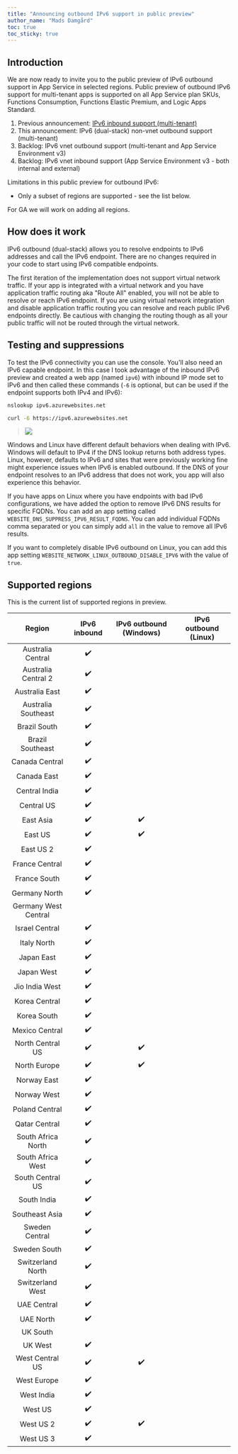 ```yaml
---
title: "Announcing outbound IPv6 support in public preview"
author_name: "Mads Damgård"
toc: true
toc_sticky: true
---
```


## Introduction

We are now ready to invite you to the public preview of IPv6 outbound support in App Service in selected regions. Public preview of outbound IPv6 support for multi-tenant apps is supported on all App Service plan SKUs, Functions Consumption, Functions Elastic Premium, and Logic Apps Standard.

1. Previous announcement: [IPv6 inbound support (multi-tenant)](https://azure.github.io/AppService/2024/11/08/Announcing-Inbound-IPv6-support)
1. This announcement: IPv6 (dual-stack) non-vnet outbound support (multi-tenant)
1. Backlog: IPv6 vnet outbound support (multi-tenant and App Service Environment v3)
1. Backlog: IPv6 vnet inbound support (App Service Environment v3 - both internal and external)

Limitations in this public preview for outbound IPv6:

* Only a subset of regions are supported - see the list below.

For GA we will work on adding all regions.

## How does it work

IPv6 outbound (dual-stack) allows you to resolve endpoints to IPv6 addresses and call the IPv6 endpoint. There are no changes required in your code to start using IPv6 compatible endpoints.

The first iteration of the implementation does not support virtual network traffic. If your app is integrated with a virtual network and you have application traffic routing aka "Route All" enabled, you will not be able to resolve or reach IPv6 endpoint. If you are using virtual network integration and disable application traffic routing you can resolve and reach public IPv6 endpoints directly. Be cautious with changing the routing though as all your public traffic will not be routed through the virtual network.

## Testing and suppressions

To test the IPv6 connectivity you can use the console. You'll also need an IPv6 capable endpoint. In this case I took advantage of the inbound IPv6 preview and created a web app (named `ipv6`) with inbound IP mode set to IPv6 and then called these commands (`-6` is optional, but can be used if the endpoint supports both IPv4 and IPv6):

```bash
nslookup ipv6.azurewebsites.net

curl -6 https://ipv6.azurewebsites.net
```

> ![]({{site.baseurl}}/media/2024/09/ipv6-outbound-test.png)

Windows and Linux have different default behaviors when dealing with IPv6. Windows will default to IPv4 if the DNS lookup returns both address types. Linux, however, defaults to IPv6 and sites that were previously working fine might experience issues when IPv6 is enabled outbound. If the DNS of your endpoint resolves to an IPv6 address that does not work, you app will also experience this behavior.

If you have apps on Linux where you have endpoints with bad IPv6 configurations, we have added the option to remove IPv6 DNS results for specific FQDNs. You can add an app setting called `WEBSITE_DNS_SUPPRESS_IPV6_RESULT_FQDNS`. You can add individual FQDNs comma separated or you can simply add `all` in the value to remove all IPv6 results.

If you want to completely disable IPv6 outbound on Linux, you can add this app setting `WEBSITE_NETWORK_LINUX_OUTBOUND_DISABLE_IPV6` with the value of `true`.

## Supported regions

This is the current list of supported regions in preview.

| Region               | IPv6 inbound          |  IPv6 outbound (Windows) | IPv6 outbound (Linux) |
| :------------------: | :-------------------: | :----------------------: | :-------------------: |
| Australia Central    | :heavy_check_mark:    |                          |                       |
| Australia Central 2  | :heavy_check_mark:    |                          |                       |
| Australia East       | :heavy_check_mark:    |                          |                       |
| Australia Southeast  | :heavy_check_mark:    |                          |                       |
| Brazil South         | :heavy_check_mark:    |                          |                       |
| Brazil Southeast     | :heavy_check_mark:    |                          |                       |
| Canada Central       | :heavy_check_mark:    |                          |                       |
| Canada East          | :heavy_check_mark:    |                          |                       |
| Central India        | :heavy_check_mark:    |                          |                       |
| Central US           | :heavy_check_mark:    |                          |                       |
| East Asia            | :heavy_check_mark:    | :heavy_check_mark:       |                       |
| East US              | :heavy_check_mark:    | :heavy_check_mark:       |                       |
| East US 2            | :heavy_check_mark:    |                          |                       |
| France Central       | :heavy_check_mark:    |                          |                       |
| France South         | :heavy_check_mark:    |                          |                       |
| Germany North        | :heavy_check_mark:    |                          |                       |
| Germany West Central |                       |                          |                       |
| Israel Central       | :heavy_check_mark:    |                          |                       |
| Italy North          | :heavy_check_mark:    |                          |                       |
| Japan East           | :heavy_check_mark:    |                          |                       |
| Japan West           | :heavy_check_mark:    |                          |                       |
| Jio India West       | :heavy_check_mark:    |                          |                       |
| Korea Central        | :heavy_check_mark:    |                          |                       |
| Korea South          | :heavy_check_mark:    |                          |                       |
| Mexico Central       | :heavy_check_mark:    |                          |                       |
| North Central US     | :heavy_check_mark:    | :heavy_check_mark:       |                       |
| North Europe         | :heavy_check_mark:    | :heavy_check_mark:       |                       |
| Norway East          | :heavy_check_mark:    |                          |                       |
| Norway West          | :heavy_check_mark:    |                          |                       |
| Poland Central       | :heavy_check_mark:    |                          |                       |
| Qatar Central        | :heavy_check_mark:    |                          |                       |
| South Africa North   | :heavy_check_mark:    |                          |                       |
| South Africa West    | :heavy_check_mark:    |                          |                       |
| South Central US     | :heavy_check_mark:    |                          |                       |
| South India          | :heavy_check_mark:    |                          |                       |
| Southeast Asia       | :heavy_check_mark:    |                          |                       |
| Sweden Central       | :heavy_check_mark:    |                          |                       |
| Sweden South         | :heavy_check_mark:    |                          |                       |
| Switzerland North    | :heavy_check_mark:    |                          |                       |
| Switzerland West     | :heavy_check_mark:    |                          |                       |
| UAE Central          | :heavy_check_mark:    |                          |                       |
| UAE North            | :heavy_check_mark:    |                          |                       |
| UK South             |                       |                          |                       |
| UK West              | :heavy_check_mark:    |                          |                       |
| West Central US      | :heavy_check_mark:    | :heavy_check_mark:       |                       |
| West Europe          | :heavy_check_mark:    |                          |                       |
| West India           | :heavy_check_mark:    |                          |                       |
| West US              | :heavy_check_mark:    |                          |                       |
| West US 2            | :heavy_check_mark:    | :heavy_check_mark:       |                       |
| West US 3            | :heavy_check_mark:    |                          |                       |
